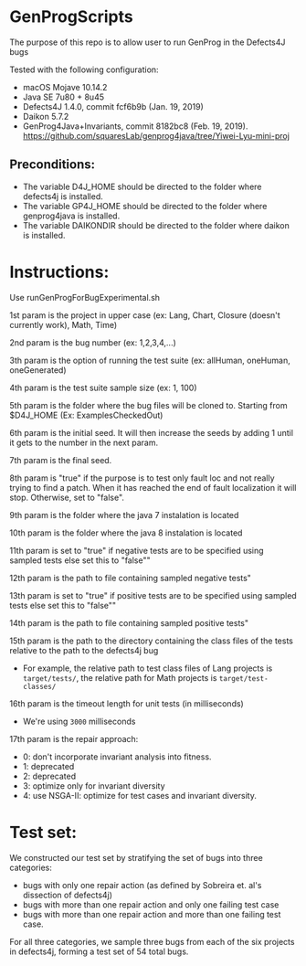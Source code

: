 # GenProgScripts
The purpose of this repo is to allow user to run GenProg in the Defects4J bugs

Tested with the following configuration:
* macOS Mojave 10.14.2
* Java SE 7u80 + 8u45
* Defects4J 1.4.0, commit fcf6b9b (Jan. 19, 2019)
* Daikon 5.7.2
* GenProg4Java+Invariants, commit 8182bc8 (Feb. 19, 2019). https://github.com/squaresLab/genprog4java/tree/Yiwei-Lyu-mini-proj
## Preconditions:

* The variable D4J_HOME should be directed to the folder where defects4j is installed.
* The variable GP4J_HOME should be directed to the folder where genprog4java is installed.
* The variable DAIKONDIR should be directed to the folder where daikon is installed.

# Instructions:

Use runGenProgForBugExperimental.sh

1st param is the project in upper case (ex: Lang, Chart, Closure (doesn't currently work), Math, Time)

2nd param is the bug number (ex: 1,2,3,4,...)

3th param is the option of running the test suite (ex: allHuman, oneHuman, oneGenerated)

4th param is the test suite sample size (ex: 1, 100)

5th param is the folder where the bug files will be cloned to. Starting from $D4J_HOME (Ex: ExamplesCheckedOut)

6th param is the initial seed. It will then increase the seeds by adding 1 until it gets to the number in the next param.

7th param is the final seed.

8th param is \"true\" if the purpose is to test only fault loc and not really trying to find a patch. When it has reached the end of fault localization it will stop. Otherwise, set to \"false\".

9th param is the folder where the java 7 instalation is located

10th param is the folder where the java 8 instalation is located

11th param is set to \"true\" if negative tests are to be specified using sampled tests else set this to \"false\""

12th param is the path to file containing sampled negative tests"

13th param is set to \"true\" if positive tests are to be specified using sampled tests else set this to \"false\""

14th param is the path to file containing sampled positive tests"

15th param is the path to the directory containing the class files of the tests relative to the path to the defects4j bug
- For example, the relative path to test class files of Lang projects is `target/tests/`, the relative path for Math projects is `target/test-classes/`

16th param is the timeout length for unit tests (in milliseconds)
- We're using `3000` milliseconds

17th param is the repair approach: 
- 0: don't incorporate invariant analysis into fitness.
- 1: deprecated
- 2: deprecated
- 3: optimize only for invariant diversity
- 4: use NSGA-II: optimize for test cases and invariant diversity.

# Test set:

We constructed our test set by stratifying the set of bugs into three categories: 
- bugs with only one repair action (as defined by Sobreira et. al's dissection of defects4j)
- bugs with more than one repair action and only one failing test case
- bugs with more than one repair action and more than one failing test case.

For all three categories, 
we sample three bugs from each of the six projects in defects4j, forming a test set of 54 total bugs.
